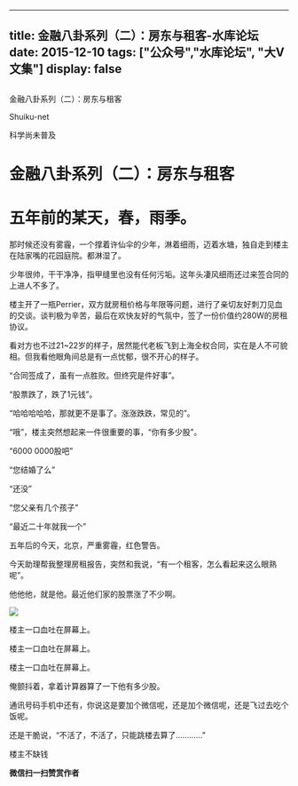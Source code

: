 
---
title:  金融八卦系列（二）：房东与租客-水库论坛
date: 2015-12-10
tags: ["公众号","水库论坛", "大V文集"]
display: false
---


## 



金融八卦系列（二）：房东与租客




Shuiku-net




科学尚未普及


# 金融八卦系列（二）：房东与租客

# 

# 

# 五年前的某天，春，雨季。

 

那时候还没有雾霾，一个撑着许仙伞的少年，淋着细雨，迈着水塘，独自走到楼主在陆家嘴的花园庭院。都淋湿了。

 

少年很帅，干干净净，指甲缝里也没有任何污垢。这年头凄风细雨还过来签合同的上进人不多了。

楼主开了一瓶Perrier，双方就房租价格与年限等问题，进行了亲切友好刺刀见血的交谈。谈判极为辛苦，最后在欢快友好的气氛中，签了一份价值约280W的房租协议。

 

看对方也不过21~22岁的样子，居然能代老板飞到上海全权合同，实在是人不可貌相。但我看他眼角间总是有一点忧郁，很不开心的样子。

“合同签成了，虽有一点胜败。但终究是件好事”。

“股票跌了，跌了1元钱”。

“哈哈哈哈哈，那就更不是事了。涨涨跌跌，常见的”。

 

“哦”，楼主突然想起来一件很重要的事，“你有多少股”。

“6000 0000股吧”

 

 

 

“您结婚了么”

“还没”

“您父亲有几个孩子”

“最近二十年就我一个”

 

 

五年后的今天，北京，严重雾霾，红色警告。

今天助理帮我整理房租报告，突然和我说，“有一个租客，怎么看起来这么眼熟呢”。

他他他，就是他。最近他们家的股票涨了不少啊。



<img data-s="300,640" data-type="png" src="http://mmbiz.qpic.cn/mmbiz/Ok4hZ0tV6r5m612NFYmngvTZhOAPhVs46icL8rwoWMo0G4mVADuxNw8299KrlNb6vPUDgSTxyjZADtlic9ZEAJXg/0?wx_fmt=png" data-ratio="0.4676258992805755" data-w=""/> 

楼主一口血吐在屏幕上。

楼主一口血吐在屏幕上。

楼主一口血吐在屏幕上。

 

俺颤抖着，拿着计算器算了一下他有多少股。

通讯号码手机中还有，你说这是要加个微信呢，还是加个微信呢，还是飞过去吃个饭呢。

还是干脆说，“不活了，不活了，只能跳楼去算了…………”

 

 



楼主不缺钱


**微信扫一扫赞赏作者**













